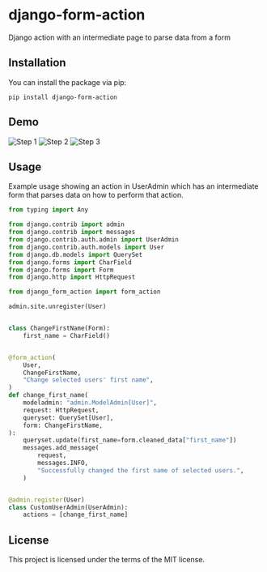 # django-form-action

Django action with an intermediate page to parse data from a form

## Installation

You can install the package via pip:

```
pip install django-form-action
```

## Demo

![Step 1](docs/step1.png)
![Step 2](docs/step2.png)
![Step 3](docs/step3.png)

## Usage

Example usage showing an action in UserAdmin which has an intermediate form that parses data on how to perform that action.

```python
from typing import Any

from django.contrib import admin
from django.contrib import messages
from django.contrib.auth.admin import UserAdmin
from django.contrib.auth.models import User
from django.db.models import QuerySet
from django.forms import CharField
from django.forms import Form
from django.http import HttpRequest

from django_form_action import form_action

admin.site.unregister(User)


class ChangeFirstName(Form):
    first_name = CharField()


@form_action(
    User,
    ChangeFirstName,
    "Change selected users' first name",
)
def change_first_name(
    modeladmin: "admin.ModelAdmin[User]",
    request: HttpRequest,
    queryset: QuerySet[User],
    form: ChangeFirstName,
):
    queryset.update(first_name=form.cleaned_data["first_name"])
    messages.add_message(
        request,
        messages.INFO,
        "Successfully changed the first name of selected users.",
    )


@admin.register(User)
class CustomUserAdmin(UserAdmin):
    actions = [change_first_name]

```

## License

This project is licensed under the terms of the MIT license.
